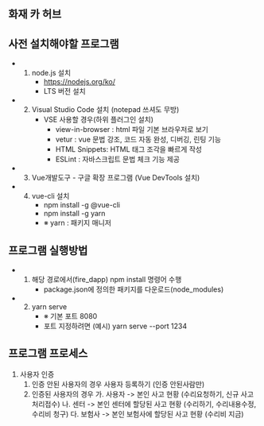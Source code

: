 ## 화재 카 허브

## 사전 설치해야할 프로그램
- 1. node.js 설치
      - https://nodejs.org/ko/
      - LTS 버전 설치
- 2. Visual Studio Code 설치 (notepad 쓰셔도 무방)
      - VSE 사용할 경우(하위 플러그인 설치)
		- view-in-browser : html 파일 기본 브라우저로 보기 
		- vetur : vue 문법 강조, 코드 자동 완성, 디버깅, 린팅 기능
		- HTML Snippets: HTML 태그 조각을 빠르게 작성 
		- ESLint : 자바스크립트 문법 체크 기능 제공
- 3. Vue개발도구 - 구글 확장 프로그램 (Vue DevTools 설치)
      
- 4. vue-cli 설치
     - npm install -g @vue-cli
     - npm install -g yarn
     - ※ yarn : 패키지 매니저

## 프로그램 실행방법
- 1. 해당 경로에서(fire_dapp) npm install 명령어 수행
      - package.json에 정의한 패키지를 다운로드(node_modules)
- 2. yarn serve 
      - ※ 기본 포트 8080
      - 포트 지정하려면 (예시) yarn serve --port 1234
      


## 프로그램 프로세스 

1. 사용자 인증
      1) 인증 안된 사용자의 경우 
         사용자 등록하기 (인증 안된사람만)
      2) 인증된 사용자의 경우
            가. 사용자 -> 본인 사고 현황 (수리요청하기, 신규 사고처리접수)
            나. 센터 -> 본인 센터에 할당된 사고 현황 (수리하기, 수리내용수정, 수리비 청구)
            다. 보험사 -> 본인 보험사에 할당된 사고 현황 (수리비 지금)
